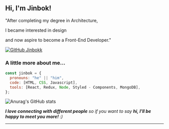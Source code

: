 <h2> Hi, I'm Jinbok! 
<!-- <video src="https://thumbs.gfycat.com/MeatyHealthyGrasshopper-mobile.mp4" width="300"> -->
</h2>
<!-- <img align='right' src="https://media.giphy.com/media/ieyl9zmCjO4b4t6qoY/giphy.gif" width="230"> -->

<p>"After completing my degree in Architecture,</p>
<p>I became interested in design</p>
<p>and now aspire to become a Front-End Developer."</p>

<!-- [![Twitter: ThaiiBraga](https://img.shields.io/twitter/follow/ThaiiBraga?style=social)](https://twitter.com/ThaiiBraga)
[![Linkedin: thaianebraga](https://img.shields.io/badge/-thaianebraga-blue?style=flat-square&logo=Linkedin&logoColor=white&link=https://www.linkedin.com/in/thaianebraga/)](https://www.linkedin.com/in/thaianebraga/) -->

[![GitHub Jinbokk](https://img.shields.io/github/followers/jinbokk?label=follow&style=social)](https://github.com/jinbokk)

### A little more about me...
<!-- <img src="https://media.giphy.com/media/VgCDAzcKvsR6OM0uWg/giphy.gif" width="50">  -->


```javascript
const jinbok = {
  pronouns: "he" || "him",
  code: [HTML, CSS, Javascript],
  tools: [React, Redux, Node, Styled - Components, MongoDB],
};
```

![Anurag's GitHub stats](https://github-readme-stats.vercel.app/api?username=jinbokk&show_icons=true&theme=radical&hide=contribs,prs,stars&hide_rank=true)

<!-- <img src="https://media.giphy.com/media/LnQjpWaON8nhr21vNW/giphy.gif" width="60">  -->
<em><b>I love connecting with different people</b> so if you want to say <b>hi, I'll be happy to meet you more!</b> :)</em>

---
